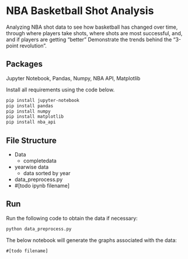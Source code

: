# NBA Basketball Shot Analysis

Analyzing NBA shot data to see how basketball has changed over time, through where players take shots, where shots are most successful, and, and if players are getting “better” 
Demonstrate the trends behind the “3-point revolution”.


## Packages

Jupyter Notebook, Pandas, Numpy, NBA API, Matplotlib

Install all requirements using the code below.
```bash
pip install jupyter-notebook
pip install pandas
pip install numpy
pip install matplotlib
pip install nba_api
```
## File Structure
- Data
  - completedata
- yearwise data
  - data sorted by year
- data_preprocess.py
- #[todo ipynb filename]


## Run

Run the following code to obtain the data if necessary:
``` python
python data_preprocess.py
```

The below notebook will generate the graphs associated with the data:
```
#[todo filename]
```
